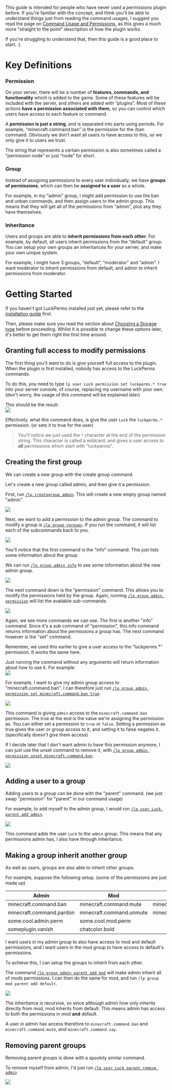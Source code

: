 This guide is intended for people who have never used a permissions plugin before. If you're familiar with the concept, and think you'll be able to understand things just from reading the command usages, I suggest you read the page on [Command Usage and Permissions](https://github.com/lucko/LuckPerms/wiki/Command-Usage), as this gives a much more "straight to the point" description of how the plugin works.

If you're struggling to understand that, then this guide is a good place to start. :)


# Key Definitions
### Permission
 On your server, there will be a number of **features, commands, and functionality** which is added to the game. Some of these features will be included with the server, and others are added with “plugins”. Most of these actions **have a permission associated with them**, so you can control which users have access to each feature or command.
 
A **permission is just a string**, and is separated into parts using periods. For example, “minecraft.command.ban” is the permission for the /ban command. Obviously we don’t want all users to have access to this, so we only give it to users we trust. 

The string that represents a certain permission is also sometimes called a “permission node” or just “node” for short.

### Group
Instead of assigning permissions to every user individually, we have **groups of permissions**, which can then be **assigned to a user** as a whole.

For example, in my “admin” group, I might add permission to use the ban and unban commands, and then assign users to the admin group. This means that they will get all of the permissions from “admin”, plus any they have themselves.

### Inheritance
Users and groups are able to **inherit permissions from each other**. For example, by default, all users inherit permissions from the “default” group. You can setup your own groups an inheritances for your server, and make your own unique system.

For example, I might have 3 groups, “default”, “moderator” and “admin”. I want moderator to inherit permissions from default, and admin to inherit permissions from moderator.


# Getting Started
If you haven't got LuckPerms installed just yet, please refer to the [installation guide](https://github.com/lucko/LuckPerms/wiki/Setup) first.

Then, please make sure you read the section about [Choosing a Storage type](https://github.com/lucko/LuckPerms/wiki/Choosing-a-Storage-type) before proceeding. Whilst it is possible to change these options later, it's better to get them right the first time around.

## Granting full access to modify permissions
The first thing you'll want to do is give yourself full access to the plugin. When the plugin is first installed, nobody has access to the LuckPerms commands.

To do this, you need to type `lp user Luck permission set luckperms.* true` into your server console, of course, replacing my username with your own. (don't worry, the usage of this command will be explained later)

This should be the result:    
![](http://i.imgur.com/zaw4l7q.png)

Effectively, what this command does, is give the user `Luck` the `luckperms.*` permission. (or sets it to true for the user)

> You'll notice we just used the `*` character at the end of the permission string. This character is called a wildcard, and gives a user access to **all** permissions which start with "luckperms".

## Creating the first group
We can create a new group with the create group command.

Let's create a new group called admin, and then give it a permission.

First, run [`/lp creategroup admin`](https://github.com/lucko/LuckPerms/wiki/Command-Usage#lp-creategroup). This will create a new empty group named "admin".

![](http://i.imgur.com/3mz08n1.png)

Next, we want to add a permission to the admin group. The command to modify a group is [`/lp group <group>`](https://github.com/lucko/LuckPerms/wiki/Command-Usage#group---lp-group-group-). If you run the command, it will list each of the subcommands back to you.

![](http://i.imgur.com/CPiZK5G.png)

You'll notice that the first command is the "info" command. This just lists some information about the group.

We can run [`/lp group admin info`](https://github.com/lucko/LuckPerms/wiki/Command-Usage#lp-group-group-info) to see some information about the new admin group.

![](http://i.imgur.com/agliG4f.png)

The next command down is the "permission" command. This allows you to modify the permissions held by the group. Again, running [`/lp group admin permission`](https://github.com/lucko/LuckPerms/wiki/Command-Usage#permission---lp-user-user-permission---lp-group-group-permission-) will list the available sub-commands.

![](http://i.imgur.com/T4P5YFy.png)

Again, we see more commands we can use. The first is another "info" command. Since it's a sub command of "permission", this info command returns information about the permissions a group has. The next command however is the "set" command.

Remember, we used this earlier to give a user access to the "luckperms.*" permission. It works the same here.

Just running the command without any arguments will return information about how to use it. For example:    
![](http://i.imgur.com/8h16DV0.png)

For example, I want to give my admin group access to "minecraft.command.ban". I can therefore just run [`/lp group admin permission set minecraft.command.ban true`](https://github.com/lucko/LuckPerms/wiki/Command-Usage#lp-usergroup-usergroup-permission-set).

![](http://i.imgur.com/McXI5Nx.png)

This command is giving `admin` access to the `minecraft.command.ban` permission. The true at the end is the value we're assigning the permission as. You can either set a permission to `true` or `false`. Setting a permission as true gives the user or group access to it, and setting it to false negates it. (specifically doesn't give them access)

If I decide later that I don't want admin to have this permission anymore, I can just use the unset command to remove it, with [`/lp group admin permission unset minecraft.command.ban`](https://github.com/lucko/LuckPerms/wiki/Command-Usage#lp-usergroup-usergroup-permission-unset).

![](http://i.imgur.com/x1ecIQo.png)

## Adding a user to a group
Adding users to a group can be done with the "parent" command. (we just swap "permission" for "parent" in our command usage)

For example, to add myself to the admin group, I would run [`/lp user Luck parent add admin`](https://github.com/lucko/LuckPerms/wiki/Command-Usage#lp-usergroup-usergroup-parent-add).

![](http://i.imgur.com/eScw7gC.png)

This command adds the user `Luck` to the `admin` group. This means that any permissions admin has, I also have through inheritance.

## Making a group inherit another group
As well as users, groups are also able to inherit other groups.

For example, suppose the following setup. (some of the permissions are just made up)

| Admin | Mod | Default |
|-------|-----|---------|
| minecraft.command.ban | minecraft.command.mute | minecraft.command.say |
| minecraft.command.pardon | minecraft.command.unmute | minecraft.command.me |
| some.cool.admin.perm | some.cool.mod.perm | |
| someplugin.vanish | chatcolor.bold | |

I want users in my admin group to also have access to mod and default permissions, and I want users in the mod group to have access to default's permissions.

To achieve this, I can setup the groups to inherit from each other.

The command [`/lp group admin parent add mod`](https://github.com/lucko/LuckPerms/wiki/Command-Usage#lp-usergroup-usergroup-parent-add) will make admin inherit all of mods permissions. I can then do the same for mod, and run `/lp group mod parent add default`.

![](http://i.imgur.com/tYcKGe6.png)

The inheritance is recursive, so since although admin how only inherits directly from mod, mod inherits from default. This means admin has access to both the permissions in mod **and** default.

A user in admin has access therefore to `minecraft.command.ban` and `minecraft.command.mute`, *and* `minecraft.command.say`.

## Removing parent groups
Removing parent groups is done with a spookily similar command.

To remove myself from admin, I'd just run [`/lp user Luck parent remove admin`](https://github.com/lucko/LuckPerms/wiki/Command-Usage#lp-usergroup-usergroup-parent-remove)

![](http://i.imgur.com/Fa4Mlgs.png)

